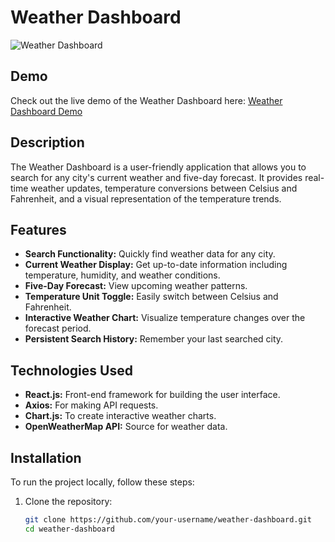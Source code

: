 # Weather Dashboard

![Weather Dashboard](https://user-images.githubusercontent.com/your-username/weather-dashboard-screenshot.png) <!-- Replace with an actual screenshot URL -->

## Demo

Check out the live demo of the Weather Dashboard here: [Weather Dashboard Demo]([https://weather-dashboard-vgly.vercel.app/](https://weather-me-sigma.vercel.app/))

## Description

The Weather Dashboard is a user-friendly application that allows you to search for any city's current weather and five-day forecast. It provides real-time weather updates, temperature conversions between Celsius and Fahrenheit, and a visual representation of the temperature trends.

## Features

- **Search Functionality:** Quickly find weather data for any city.
- **Current Weather Display:** Get up-to-date information including temperature, humidity, and weather conditions.
- **Five-Day Forecast:** View upcoming weather patterns.
- **Temperature Unit Toggle:** Easily switch between Celsius and Fahrenheit.
- **Interactive Weather Chart:** Visualize temperature changes over the forecast period.
- **Persistent Search History:** Remember your last searched city.

## Technologies Used

- **React.js:** Front-end framework for building the user interface.
- **Axios:** For making API requests.
- **Chart.js:** To create interactive weather charts.
- **OpenWeatherMap API:** Source for weather data.

## Installation

To run the project locally, follow these steps:

1. Clone the repository:

   ```bash
   git clone https://github.com/your-username/weather-dashboard.git
   cd weather-dashboard
